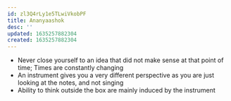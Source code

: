 ```yaml
---
id: zl3Q4rLy1e5TLwiVkobPF
title: Ananyaashok
desc: ''
updated: 1635257882304
created: 1635257882304
---
```

* Never close yourself to an idea that did not make sense at that point of time; Times are constantly changing 
* An instrument gives you a very different perspective as you are just looking at the notes, and not singing 
* Ability to think outside the box are mainly induced by the instrument 
